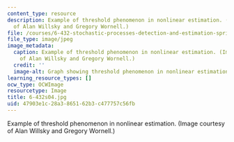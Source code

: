 ```yaml
---
content_type: resource
description: Example of threshold phenomenon in nonlinear estimation. (Image courtesy
  of Alan Willsky and Gregory Wornell.)
file: /courses/6-432-stochastic-processes-detection-and-estimation-spring-2004/47903e1c28a3865162b3c477757c56fb_6-432s04.jpg
file_type: image/jpeg
image_metadata:
  caption: Example of threshold phenomenon in nonlinear estimation. (Image courtesy
    of Alan Willsky and Gregory Wornell.)
  credit: ''
  image-alt: Graph showing threshold phenomenon in nonlinear estimation.
learning_resource_types: []
ocw_type: OCWImage
resourcetype: Image
title: 6-432s04.jpg
uid: 47903e1c-28a3-8651-62b3-c477757c56fb
---
```

Example of threshold phenomenon in nonlinear estimation. (Image courtesy of Alan Willsky and Gregory Wornell.)

